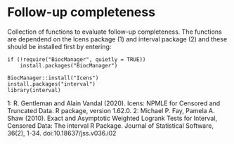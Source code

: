 # Follow-up completeness

Collection of functions to evaluate follow-up completeness. The functions are dependend on the Icens package (1) and interval package (2) and these should be installed first by entering: 

```{r} 
if (!require("BiocManager", quietly = TRUE))
    install.packages("BiocManager")

BiocManager::install("Icens")
install.packages("interval")
library(interval)
```




1: R. Gentleman and Alain Vandal (2020). Icens: NPMLE for Censored and Truncated Data. R package, version 1.62.0.
2: Michael P. Fay, Pamela A. Shaw (2010). Exact and Asymptotic Weighted Logrank Tests for Interval, Censored Data: The interval R Package. Journal of Statistical Software, 36(2), 1-34. doi:10.18637/jss.v036.i02 


